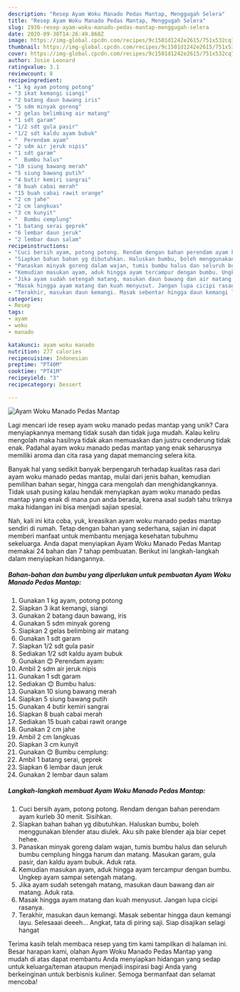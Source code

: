 ```yaml
---
description: "Resep Ayam Woku Manado Pedas Mantap, Menggugah Selera"
title: "Resep Ayam Woku Manado Pedas Mantap, Menggugah Selera"
slug: 1938-resep-ayam-woku-manado-pedas-mantap-menggugah-selera
date: 2020-09-30T14:26:49.868Z
image: https://img-global.cpcdn.com/recipes/9c1501d1242e2615/751x532cq70/ayam-woku-manado-pedas-mantap-foto-resep-utama.jpg
thumbnail: https://img-global.cpcdn.com/recipes/9c1501d1242e2615/751x532cq70/ayam-woku-manado-pedas-mantap-foto-resep-utama.jpg
cover: https://img-global.cpcdn.com/recipes/9c1501d1242e2615/751x532cq70/ayam-woku-manado-pedas-mantap-foto-resep-utama.jpg
author: Josie Leonard
ratingvalue: 3.1
reviewcount: 8
recipeingredient:
- "1 kg ayam potong potong"
- "3 ikat kemangi siangi"
- "2 batang daun bawang iris"
- "5 sdm minyak goreng"
- "2 gelas belimbing air matang"
- "1 sdt garam"
- "1/2 sdt gula pasir"
- "1/2 sdt kaldu ayam bubuk"
- "  Perendam ayam"
- "2 sdm air jeruk nipis"
- "1 sdt garam"
- "  Bumbu halus"
- "10 siung bawang merah"
- "5 siung bawang putih"
- "4 butir kemiri sangrai"
- "8 buah cabai merah"
- "15 buah cabai rawit orange"
- "2 cm jahe"
- "2 cm langkuas"
- "3 cm kunyit"
- "  Bumbu cemplung"
- "1 batang serai geprek"
- "6 lembar daun jeruk"
- "2 lembar daun salam"
recipeinstructions:
- "Cuci bersih ayam, potong potong. Rendam dengan bahan perendam ayam kurleb 30 menit. Sisihkan."
- "Siapkan bahan bahan yg dibutuhkan. Haluskan bumbu, boleh menggunakan blender atau diulek. Aku sih pake blender aja biar cepet hehee."
- "Panaskan minyak goreng dalam wajan, tumis bumbu halus dan seluruh bumbu cemplung hingga harum dan matang. Masukan garam, gula pasir, dan kaldu ayam bubuk. Aduk rata."
- "Kemudian masukan ayam, aduk hingga ayam tercampur dengan bumbu. Ungkep ayam sampai setengah matang."
- "Jika ayam sudah setengah matang, masukan daun bawang dan air matang. Aduk rata."
- "Masak hingga ayam matang dan kuah menyusut. Jangan lupa cicipi rasanya."
- "Terakhir, masukan daun kemangi. Masak sebentar hingga daun kemangi layu. Selesaaai deeeh... Angkat, tata di piring saji. Siap disajikan selagi hangat"
categories:
- Resep
tags:
- ayam
- woku
- manado

katakunci: ayam woku manado 
nutrition: 277 calories
recipecuisine: Indonesian
preptime: "PT40M"
cooktime: "PT41M"
recipeyield: "3"
recipecategory: Dessert

---
```



![Ayam Woku Manado Pedas Mantap](https://img-global.cpcdn.com/recipes/9c1501d1242e2615/751x532cq70/ayam-woku-manado-pedas-mantap-foto-resep-utama.jpg)

Lagi mencari ide resep ayam woku manado pedas mantap yang unik? Cara menyiapkannya memang tidak susah dan tidak juga mudah. Kalau keliru mengolah maka hasilnya tidak akan memuaskan dan justru cenderung tidak enak. Padahal ayam woku manado pedas mantap yang enak seharusnya memiliki aroma dan cita rasa yang dapat memancing selera kita.

Banyak hal yang sedikit banyak berpengaruh terhadap kualitas rasa dari ayam woku manado pedas mantap, mulai dari jenis bahan, kemudian pemilihan bahan segar, hingga cara mengolah dan menghidangkannya. Tidak usah pusing kalau hendak menyiapkan ayam woku manado pedas mantap yang enak di mana pun anda berada, karena asal sudah tahu triknya maka hidangan ini bisa menjadi sajian spesial.




Nah, kali ini kita coba, yuk, kreasikan ayam woku manado pedas mantap sendiri di rumah. Tetap dengan bahan yang sederhana, sajian ini dapat memberi manfaat untuk membantu menjaga kesehatan tubuhmu sekeluarga. Anda dapat menyiapkan Ayam Woku Manado Pedas Mantap memakai 24 bahan dan 7 tahap pembuatan. Berikut ini langkah-langkah dalam menyiapkan hidangannya.

<!--inarticleads1-->

##### Bahan-bahan dan bumbu yang diperlukan untuk pembuatan Ayam Woku Manado Pedas Mantap:

1. Gunakan 1 kg ayam, potong potong
1. Siapkan 3 ikat kemangi, siangi
1. Gunakan 2 batang daun bawang, iris
1. Gunakan 5 sdm minyak goreng
1. Siapkan 2 gelas belimbing air matang
1. Gunakan 1 sdt garam
1. Siapkan 1/2 sdt gula pasir
1. Sediakan 1/2 sdt kaldu ayam bubuk
1. Gunakan  😊 Perendam ayam:
1. Ambil 2 sdm air jeruk nipis
1. Gunakan 1 sdt garam
1. Sediakan  😊 Bumbu halus:
1. Gunakan 10 siung bawang merah
1. Siapkan 5 siung bawang putih
1. Gunakan 4 butir kemiri sangrai
1. Siapkan 8 buah cabai merah
1. Sediakan 15 buah cabai rawit orange
1. Gunakan 2 cm jahe
1. Ambil 2 cm langkuas
1. Siapkan 3 cm kunyit
1. Gunakan  😊 Bumbu cemplung:
1. Ambil 1 batang serai, geprek
1. Siapkan 6 lembar daun jeruk
1. Gunakan 2 lembar daun salam




<!--inarticleads2-->

##### Langkah-langkah membuat Ayam Woku Manado Pedas Mantap:

1. Cuci bersih ayam, potong potong. Rendam dengan bahan perendam ayam kurleb 30 menit. Sisihkan.
1. Siapkan bahan bahan yg dibutuhkan. Haluskan bumbu, boleh menggunakan blender atau diulek. Aku sih pake blender aja biar cepet hehee.
1. Panaskan minyak goreng dalam wajan, tumis bumbu halus dan seluruh bumbu cemplung hingga harum dan matang. Masukan garam, gula pasir, dan kaldu ayam bubuk. Aduk rata.
1. Kemudian masukan ayam, aduk hingga ayam tercampur dengan bumbu. Ungkep ayam sampai setengah matang.
1. Jika ayam sudah setengah matang, masukan daun bawang dan air matang. Aduk rata.
1. Masak hingga ayam matang dan kuah menyusut. Jangan lupa cicipi rasanya.
1. Terakhir, masukan daun kemangi. Masak sebentar hingga daun kemangi layu. Selesaaai deeeh... Angkat, tata di piring saji. Siap disajikan selagi hangat




Terima kasih telah membaca resep yang tim kami tampilkan di halaman ini. Besar harapan kami, olahan Ayam Woku Manado Pedas Mantap yang mudah di atas dapat membantu Anda menyiapkan hidangan yang sedap untuk keluarga/teman ataupun menjadi inspirasi bagi Anda yang berkeinginan untuk berbisnis kuliner. Semoga bermanfaat dan selamat mencoba!
